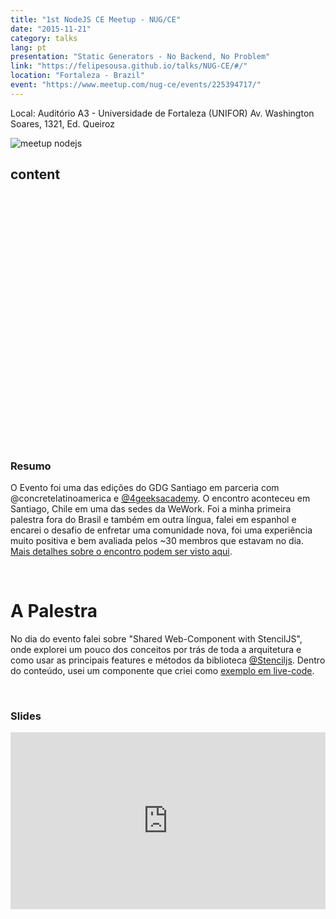 ```yaml
---
title: "1st NodeJS CE Meetup - NUG/CE"
date: "2015-11-21"
category: talks
lang: pt
presentation: "Static Generators - No Backend, No Problem"
link: "https://felipesousa.github.io/talks/NUG-CE/#/"
location: "Fortaleza - Brazil"
event: "https://www.meetup.com/nug-ce/events/225394717/"
---
```


Local: Auditório A3 - Universidade de Fortaleza (UNIFOR)
Av. Washington Soares, 1321, Ed. Queiroz

![meetup nodejs](./images/1nugce.png)

## content

<div class="iframely-embed"><div class="iframely-responsive" style="padding-bottom: 56.2225%; padding-top: 120px;"><a href="https://felipesousa.github.io/talks/NUG-CE/#/" data-iframely-url="//cdn.iframe.ly/OoNOpBZ"></a></div></div><script async src="//cdn.iframe.ly/embed.js" charset="utf-8"></script>

### Resumo

O Evento foi uma das edições do GDG Santiago em parceria com @concretelatinoamerica e [@4geeksacademy](https://www.4geeksacademy.co/). O encontro aconteceu em Santiago, Chile em uma das sedes da WeWork.
Foi a minha primeira palestra fora do Brasil e também em outra língua, falei em espanhol e encarei o desafio de enfretar uma comunidade nova, foi uma experiência muito positiva e bem avaliada pelos ~30 membros que estavam no dia. [Mais detalhes sobre o encontro podem ser visto aqui](https://www.meetup.com/gdg-santiago-chile/events/264634504/).

<br />

# A Palestra

No dia do evento falei sobre "Shared Web-Component with StencilJS", onde explorei um pouco dos conceitos por trás de toda a arquitetura e como usar as principais features e métodos da biblioteca [@Stenciljs](https://github.com/ionic-team/stencil). Dentro do conteúdo, usei um componente que criei como [exemplo em live-code](https://github.com/felipesousa/stencil-movie-card).

<br />

### Slides

<div style="left: 0; width: 100%; height: 0; position: relative; padding-bottom: 56.1972%;"><iframe src="https://speakerdeck.com/player/fc2c97556cc240f3a0d5c2431fac9f13" style="border: 0; top: 0; left: 0; width: 100%; height: 100%; position: absolute;" allowfullscreen scrolling="no" allow="encrypted-media"></iframe></div>
